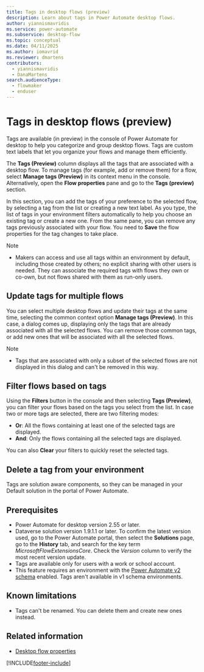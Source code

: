 ```yaml
---
title: Tags in desktop flows (preview)
description: Learn about tags in Power Automate desktop flows.
author: yiannismavridis
ms.service: power-automate
ms.subservice: desktop-flow
ms.topic: conceptual
ms.date: 04/11/2025
ms.author: iomavrid
ms.reviewer: dmartens
contributors:
  - yiannismavridis
  - DanaMartens
search.audienceType: 
  - flowmaker
  - enduser
---
```


# Tags in desktop flows (preview)

Tags are available (in preview) in the console of Power Automate for desktop to help you categorize and group desktop flows. Tags are custom text labels that let you organize your flows and manage them efficiently.

The **Tags (Preview)** column displays all the tags that are associated with a desktop flow. To manage tags (for example, add or remove them) for a flow, select **Manage tags (Preview)** in its context menu in the console. Alternatively, open the **Flow properties** pane and go to the **Tags (preview)** section.

In this section, you can add the tags of your preference to the selected flow, by selecting a tag from the list or creating a new text label. As you type, the list of tags in your environment filters automatically to help you choose an existing tag or create a new one. From the same pane, you can remove any tags previously associated with your flow. You need to **Save** the flow properties for the tag changes to take place.

> [!NOTE]
> - Makers can access and use all tags within an environment by default, including those created by others; no explicit sharing with other users is needed. They can associate the required tags with flows they own or co-own, but not flows shared with them as run-only users.

## Update tags for multiple flows

You can select multiple desktop flows and update their tags at the same time, selecting the common context option **Manage tags (Preview)**. In this case, a dialog comes up, displaying only the tags that are already associated with all the selected flows. You can remove those common tags, or add new ones that will be associated with all the selected flows.

> [!NOTE]
> - Tags that are associated with only a subset of the selected flows are not displayed in this dialog and can't be removed in this way.

## Filter flows based on tags

Using the **Filters** button in the console and then selecting **Tags (Preview)**, you can filter your flows based on the tags you select from the list. In case two or more tags are selected, there are two filtering modes:
* **Or**: All the flows containing at least one of the selected tags are displayed.
* **And**: Only the flows containing all the selected tags are displayed.

You can also **Clear** your filters to quickly reset the selected tags.

## Delete a tag from your environment

Tags are solution aware components, so they can be managed in your Default solution in the portal of Power Automate.

## Prerequisites

- Power Automate for desktop version 2.55 or later.
- Dataverse solution version 1.9.1.1 or later. To confirm the latest version used, go to the Power Automate portal, then select the **Solutions** page, go to the **History** tab, and search for the key term *MicrosoftFlowExtensionsCore*. Check the *Version* column to verify the most recent version update.
- Tags are available only for users with a work or school account.
- This feature requires an environment with the [Power Automate v2 schema](schema.md) enabled. Tags aren't available in v1 schema environments.

## Known limitations

- Tags can't be renamed. You can delete them and create new ones instead.

## Related information

- [Desktop flow properties](console.md#desktop-flow-properties)

[!INCLUDE[footer-include](../includes/footer-banner.md)]
